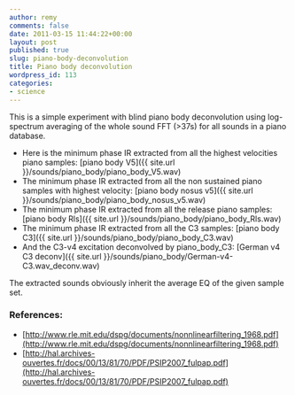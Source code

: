 ```yaml
---
author: remy
comments: false
date: 2011-03-15 11:44:22+00:00
layout: post
published: true
slug: piano-body-deconvolution
title: Piano body deconvolution
wordpress_id: 113
categories:
- science
---
```


This is a simple experiment with blind piano body deconvolution using log-spectrum averaging of the whole sound FFT (>37s) for all sounds in a piano database.

- Here is the minimum phase IR extracted from all the highest velocities piano samples: [piano body V5]({{ site.url }}/sounds/piano_body/piano_body_V5.wav)
- The minimum phase IR extracted from all the non sustained piano samples with highest velocity: [piano body nosus v5]({{ site.url }}/sounds/piano_body/piano_body_nosus_v5.wav)
- The minimum phase IR extracted from all the release piano samples: [piano body Rls]({{ site.url }}/sounds/piano_body/piano_body_Rls.wav)
- The minimum phase IR extracted from all the C3 samples: [piano body C3]({{ site.url }}/sounds/piano_body/piano_body_C3.wav)
- And the C3-v4 excitation deconvolved by piano_body_C3: [German v4 C3 deconv]({{ site.url }}/sounds/piano_body/German-v4-C3.wav_deconv.wav)

The extracted sounds obviously inherit the average EQ of the given sample set. 

### References:


- [http://www.rle.mit.edu/dspg/documents/nonnlinearfiltering_1968.pdf](http://www.rle.mit.edu/dspg/documents/nonnlinearfiltering_1968.pdf)
- [http://hal.archives-ouvertes.fr/docs/00/13/81/70/PDF/PSIP2007_fulpap.pdf](http://hal.archives-ouvertes.fr/docs/00/13/81/70/PDF/PSIP2007_fulpap.pdf)
